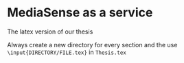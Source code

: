 MediaSense as a service
================

The latex version of our thesis

Always create a new directory for every section and the use `\input{DIRECTORY/FILE.tex}` in `Thesis.tex`
